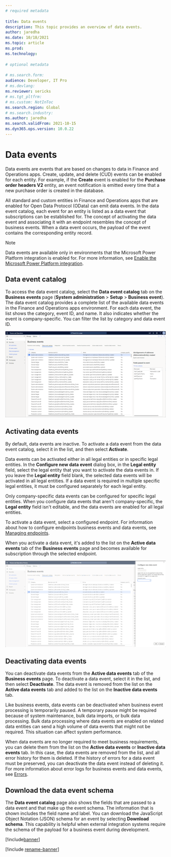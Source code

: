 ```yaml
---
# required metadata

title: Data events
description: This topic provides an overview of data events.
author: jaredha
ms.date: 10/18/2021
ms.topic: article
ms.prod:
ms.technology: 

# optional metadata

# ms.search.form:
audience: Developer, IT Pro
# ms.devlang: 
ms.reviewer: sericks
# ms.tgt_pltfrm: 
# ms.custom: NotInToc
ms.search.region: Global
# ms.search.industry:
ms.author: jaredha
ms.search.validFrom: 2021-10-15
ms.dyn365.ops.version: 10.0.22
---
```


# Data events

Data events are events that are based on changes to data in Finance and Operations apps. Create, update, and delete (CUD) events can be enabled for each entity. For example, if the **Create** event is enabled for the **Purchase order headers V2** entity, an event notification is emitted every time that a new purchase order is created in the database.

All standard and custom entities in Finance and Operations apps that are enabled for Open Data Protocol (OData) can emit data events. In the data event catalog, each event for an entity is listed as a data event that subscriptions can be established for. The concept of activating the data event and associating it with an endpoint resembles the concept of business events. When a data event occurs, the payload of the event contains the corresponding entity record.

> [!NOTE]
> Data events are available only in environments that the Microsoft Power Platform integration is enabled for. For more information, see [Enable the Microsoft Power Platform integration](enable-power-platform-integration.md).

## Data event catalog

To access the data event catalog, select the **Data event catalog** tab on the **Business events** page (**System administration** \> **Setup** \> **Business event**). The data event catalog provides a complete list of the available data events in the Finance and Operations apps environment. For each data event, the list shows the category, event ID, and name. It also indicates whether the event is company-specific. You can filter the list by category and data event ID.

![Data event catalog tab on the Business events page.](../media/businessevents_dataeventscatalog.png)

## Activating data events

By default, data events are inactive. To activate a data event from the data event catalog, select it in the list, and then select **Activate**.

Data events can be activated either in all legal entities or in specific legal entities. In the **Configure new data event** dialog box, in the **Legal entity** field, select the legal entity that you want to activate the data events in. If you leave the **Legal entity** field blank, the selected data events will be activated in all legal entities. If a data event is required in multiple specific legal entities, it must be configured separately for each legal entity.

Only company-specific data events can be configured for specific legal entities. When you configure data events that aren't company-specific, the **Legal entity** field isn't editable, and the data events are enabled for all legal entities.

To activate a data event, select a configured endpoint. For information about how to configure endpoints business events and data events, see [Managing endpoints](home-page.md#managing-endpoints).

When you activate a data event, it's added to the list on the **Active data events** tab of the **Business events** page and becomes available for subscription through the selected endpoint.

![Configure new data event dialog box.](../media/businessevents_activatedataevent.png)

## Deactivating data events

You can deactivate data events from the **Active data events** tab of the **Business events** page. To deactivate a data event, select it in the list, and then select **Deactivate**. The data event is removed from the list on the **Active data events** tab and added to the list on the **Inactive data events** tab.

Like business events, data events can be deactivated when business event processing is temporarily paused. A temporary pause might be required because of system maintenance, bulk data imports, or bulk data processing. Bulk data processing where data events are enabled on related data entities can send a high volume of data events that might not be required. This situation can affect system performance.

When data events are no longer required to meet business requirements, you can delete them from the list on the **Active data events** or **Inactive data events** tab. In this case, the data events are removed from the list, and all error history for them is deleted. If the history of errors for a data event must be preserved, you can deactivate the data event instead of deleting it. For more information about error logs for business events and data events, see [Errors](home-page.md#errors).

## Download the data event schema

The **Data event catalog** page also shows the fields that are passed to a data event and that make up the event schema. The information that is shown includes the field name and label. You can download the JavaScript Object Notation (JSON) schema for an event by selecting **Download schema**. This capability is helpful when external integration systems require the schema of the payload for a business event during development.

[!include[banner](../includes/banner.md)]

[!include [rename-banner](~/includes/cc-data-platform-banner.md)]
